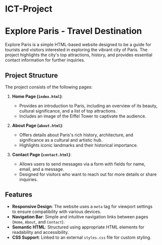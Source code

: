 # ICT-Project
# Explore Paris - Travel Destination

Explore Paris is a simple HTML-based website designed to be a guide for tourists and visitors interested in exploring the vibrant city of Paris. The project highlights the city's top attractions, history, and provides essential contact information for further inquiries.

## Project Structure

The project consists of the following pages:
1. **Home Page (`index.html`)**: 
   - Provides an introduction to Paris, including an overview of its beauty, cultural significance, and a list of top attractions.
   - Includes an image of the Eiffel Tower to captivate the audience.

2. **About Page (`about.html`)**:
   - Offers details about Paris's rich history, architecture, and significance as a cultural and artistic hub.
   - Highlights iconic landmarks and their historical importance.

3. **Contact Page (`contact.html`)**:
   - Allows users to send messages via a form with fields for name, email, and a message.
   - Designed for visitors who want to reach out for more details or share inquiries.

## Features

- **Responsive Design**: The website uses a `meta` tag for viewport settings to ensure compatibility with various devices.
- **Navigation Bar**: Simple and intuitive navigation links between pages (`Home`, `About`, and `Contact`).
- **Semantic HTML**: Structured using appropriate HTML elements for readability and accessibility.
- **CSS Support**: Linked to an external `styles.css` file for custom styling.

